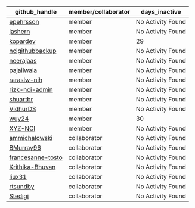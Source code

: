 
| github_handle   | member/collaborator | days_inactive |
|-----------------|----------------------|---------------|
| [epehrsson](https://github.com/epehrsson) | member               | No Activity Found |
| [jashern](https://github.com/jashern) | member               | No Activity Found |
| [kopardev](https://github.com/kopardev) | member               | 29            |
| [ncigithubbackup](https://github.com/ncigithubbackup) | member               | No Activity Found |
| [neerajaas](https://github.com/neerajaas) | member               | No Activity Found |
| [pajailwala](https://github.com/pajailwala) | member               | No Activity Found |
| [raraslw-nih](https://github.com/raraslw-nih) | member               | No Activity Found |
| [rizk-nci-admin](https://github.com/rizk-nci-admin) | member               | No Activity Found |
| [shuartbr](https://github.com/shuartbr) | member               | No Activity Found |
| [VidhurDS](https://github.com/VidhurDS) | member               | No Activity Found |
| [wuy24](https://github.com/wuy24) | member               | 30            |
| [XYZ-NCI](https://github.com/XYZ-NCI) | member               | No Activity Found |
| [ammichalowski](https://github.com/ammichalowski) | collaborator         | No Activity Found |
| [BMurray96](https://github.com/BMurray96) | collaborator         | No Activity Found |
| [francesanne-tosto](https://github.com/francesanne-tosto) | collaborator         | No Activity Found |
| [Krithika-Bhuvan](https://github.com/Krithika-Bhuvan) | collaborator         | No Activity Found |
| [liux31](https://github.com/liux31) | collaborator         | No Activity Found |
| [rtsundby](https://github.com/rtsundby) | collaborator         | No Activity Found |
| [Stedigi](https://github.com/Stedigi) | collaborator         | No Activity Found |
